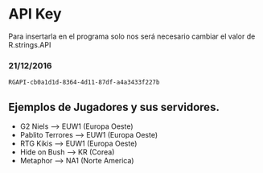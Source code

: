 # API Key
 Para insertarla en el programa solo nos será necesario cambiar el valor de R.strings.API

### 21/12/2016
```
RGAPI-cb0a1d1d-8364-4d11-87df-a4a3433f227b
```

## Ejemplos de Jugadores y sus servidores.

- G2 Niels --> EUW1 (Europa Oeste)
- Pablito Terrores --> EUW1 (Europa Oeste)
- RTG Kikis --> EUW1 (Europa Oeste)
- Hide on Bush --> KR (Corea)
- Metaphor --> NA1 (Norte America)
